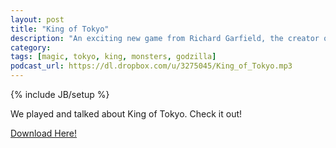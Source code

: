 ```yaml
---
layout: post
title: "King of Tokyo"
description: "An exciting new game from Richard Garfield, the creator of Magic: The Gathering."
category: 
tags: [magic, tokyo, king, monsters, godzilla]
podcast_url: https://dl.dropbox.com/u/3275045/King_of_Tokyo.mp3
---
```

{% include JB/setup %}

We played and talked about King of Tokyo. Check it out!

[Download Here!](https://dl.dropbox.com/u/3275045/King_of_Tokyo.mp3)
